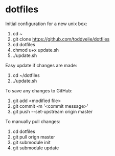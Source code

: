 dotfiles
========

Initial configuration for a new unix box:
1. cd ~
2. git clone https://github.com/toddvelie/dotfiles
3. cd dotfiles
4. chmod u+x update.sh
5. ./update.sh

Easy update if changes are made:
1. cd ~/dotfiles
2. ./update.sh

To save any changes to GitHub:
1. git add \<modified file\>
2. git commit -m '\<commit message\>'
3. git push --set-upstream origin master

To manually pull changes:
1. cd dotfiles
2. git pull orign master
3. git submodule init
4. git submodule update

